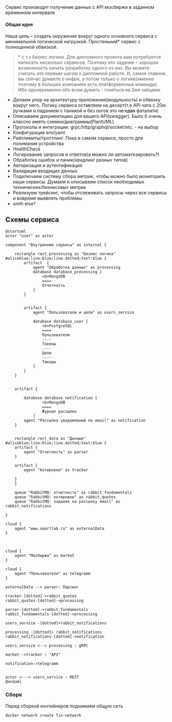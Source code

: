 ##
Сервис производит получение данных с API мосбиржи в заданном временном интервале


#### Общая идея
Наша цель – создать окружение вокруг одного основного сервиса с минимальной логической нагрузкой.
Простенький* сервис c полноценной обвязкой.


> \* c т.з бизнес логики.
Для дипломного проекта вам потребуется написать несколько сервисов. Поэтому это задание – хорошая возможность начать разработку одного из них. Вы можете считать это первым шагом к дипломной работе. И, самое главное, вы сейчас думаете о инфре, а потом только о логике(именно поэтому в больших компаниях есть платформенные команды). Ибо одновременно обо всем думать - гоняться на 2мя зайцами


- Делаем упор на архитектуру приложения(модульность) и обвязку вокруг него. Логику сервиса оставляем на десерт(т.е API чата c 20ю ручками и паданием с паникой и без логов это ~~не сдал~~ фаталити)
- Описываем документацию для вашего API(swagger). Было б очень классно иметь схемки/диаграммы(PlantUML)
- Протоколы и интеграции: grpc/http/graphql/socket/etc. - на выбор
- Конфигурация env/yaml
- Рейтлимиты/троттлинг. Пока в самом сервисе, просто для понимания устройства
- HealthCheck
- Логирование запросов и ответов(а можно ли автоматизировать?)
- Обработка ошибок и паник(хендлинг разных типов)
- Авторизация и аутентификация
- Валидация входящих данных
- Подключаем систему сбора метрик, чтобы можно было мониторить наши сервисы. Думаем и описываем список необходимых технических/бизнесовых метрик
- Реализуем трейсинг, чтобы отслеживать запросы через все сервисы и вовремя выявлять проблемы
- smth else?

## Схемы сервиса
```plantuml
@startuml
actor "user" as actor

component "Внутринние сервисы" as internal {

    rectangle rect_processing as "Бизнес логика" #aliceblue;line:blue;line.dotted;text:blue {
        artifact  {
            agent "Обработка данных" as processing 
            database database_processing [
                <b>MongoDB
                ====
                Отчетность
            ]
        }
        
        
        artifact {
            agent "Пользователи и цели" as users_service 
            
            database database_user [
                <b>PostgreSQL
                ====
                Пользователи
                ----
                Токены
                ----
                Цели
                ----
                Тикеры
            ]
        }
    }
    
    
    artifact {
        
        database database_notification [
                <b>MongoDB
                ====
                Журнал рассылок
            ]
        agent "Рассылка уведомлений по email" as notification
    }


    rectangle rect_data as "Данные" #aliceblue;line:blue;line.dotted;text:blue {
    artifact { 
        agent "Отчетность" as parser
    }

    artifact {
        agent "Котировки" as tracker
   
    }
    }
    
    queue "RabbitMQ: отчетность" as rabbit_fundamentals
    queue "RabbitMQ: котировки" as rabbit_quotes 
    queue "RabbitMQ: задания на рассылку email" as rabbit_notifications

}

cloud {
    agent "www.smartlab.ru" as externalData
}



cloud {
    agent "Мосбиржа" as market
}

cloud {
    agent "Пользователи" as telegramm
}

externalData --> parser: Парсинг

tracker-[dotted]->rabbit_quotes
rabbit_quotes-[dotted]->processing

parser-[dotted]->rabbit_fundamentals
rabbit_fundamentals-[dotted]->processing

users_service -[dotted]>rabbit_notifications

processing -[dotted]> rabbit_notifications
rabbit_notifications-[dotted]->notification

users_service <--> processing : gRPC

market-->tracker : "API"

notification->telegramm


actor <---> users_service : REST
@enduml
```

### Сборк
Перед сборкой контейнеров поднимаем общую сеть
```
docker network create fin-network
```